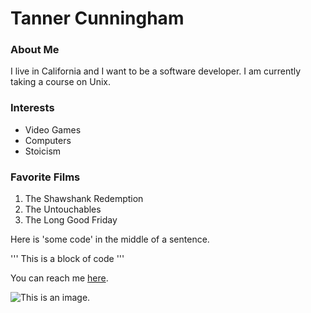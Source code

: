 # Tanner Cunningham

### About Me

I live in California and I want to be a software developer. I am currently taking a course on Unix.

### Interests
- Video Games
- Computers
- Stoicism

### Favorite Films
1. The Shawshank Redemption
2. The Untouchables
3. The Long Good Friday

Here is 'some code' in the middle of a sentence.

'''
This is
a block
of code
'''

You can reach me [here](xerconium314@gmail.com).

![This is an image.](https://github.com/yihui/xaringan/releases/download/v0.0.02/karl-moustache.jpg)

